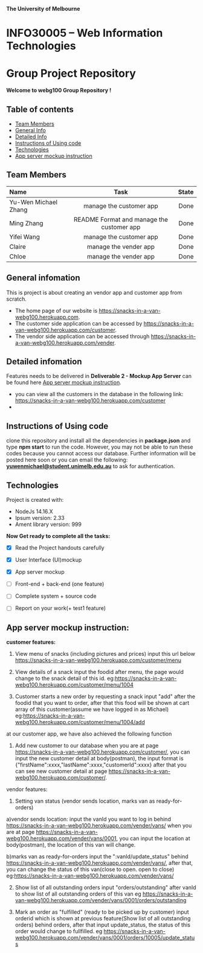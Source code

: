 **The University of Melbourne**
# INFO30005 – Web Information Technologies

# Group Project Repository

**Welcome to webg100 Group Repository !**


## Table of contents
* [Team Members](#team-members)
* [General Info](#general-info)
* [Detailed Info](#detailed-info)
* [Instructions of Using code](#instructions-of-Using-code)
* [Technologies](#technologies)
* [App server mockup instruction](#app-server-mockup-instruction)


## Team Members

| Name | Task | State |
| :---         |     :---:      |          ---: |
| Yu-Wen Michael Zhang  | manage the customer app     |  Done |
| Ming Zhang   | README Format and manage the customer app      |  Done |
| Yifei Wang    | manage the customer app    |  Done |
| Claire    | manage the vender app    |  Done |
| Chloe    | manage the vender app    |  Done |

## General infomation
This is project is about creating an vendor app and customer app from scratch. 
* The home page of our website is https://snacks-in-a-van-webg100.herokuapp.com. 
* The customer side application can be accessed by https://snacks-in-a-van-webg100.herokuapp.com/customer.
* The vendor side application can be accessed through https://snacks-in-a-van-webg100.herokuapp.com/vender.

## Detailed infomation
Features needs to be delivered in **Deliverable 2 - Mockup App Server** can be found here [App server mockup instruction](#app-server-mockup-instruction). 
* you can view all the customers in the database in the following link: https://snacks-in-a-van-webg100.herokuapp.com/customer
* 


## Instructions of Using code
clone this repository and install all the dependencies in **package.json** and type **npm start** to run the code. However, you may not be able to run these codes because you cannot access our database. Further information will be posted here soon or you can email the following: **yuwenmichael@student.unimelb.edu.au** to ask for authentication.

## Technologies
Project is created with:
* NodeJs 14.16.X
* Ipsum version: 2.33
* Ament library version: 999


**Now Get ready to complete all the tasks:**

- [x] Read the Project handouts carefully
- [x] User Interface (UI)mockup
- [x] App server mockup
- [ ] Front-end + back-end (one feature)
- [ ] Complete system + source code
- [ ] Report on your work(+ test1 feature)


## App server mockup instruction:

**customer features:**
1) View menu of snacks (including pictures and prices)
input this url below
https://snacks-in-a-van-webg100.herokuapp.com/customer/menu

2) View details of a snack
input the foodid after menu, the page would change to the snack detail of this id.
eg:https://snacks-in-a-van-webg100.herokuapp.com/customer/menu/1004

3) Customer starts a new order by requesting a snack
input "add" after the foodid that you want to order, 
after that this food will be shown at cart array of this customer(assume we have logged in as Michael)   
eg:https://snacks-in-a-van-webg100.herokuapp.com/customer/menu/1004/add

at our customer app, we have also achieved the following function
1) Add new customer to our database
when you are at page https://snacks-in-a-van-webg100.herokuapp.com/customer/, you can input the new customer detail at body(postman),
the input format is {"firstName":xxxx,"lastName":xxxx,"customerId":xxxx}
after that you can see new customer detail at page https://snacks-in-a-van-webg100.herokuapp.com/customer/.


vendor features:
1) Setting van status (vendor sends location, marks van as ready-for-orders)

a)vendor sends location:
input the vanId you want to log in behind https://snacks-in-a-van-webg100.herokuapp.com/vender/vans/
when you are at page https://snacks-in-a-van-webg100.herokuapp.com/vender/vans/0001, you can input the location at body(postman), the location of this van will change.

b)marks van as ready-for-orders
input the ":vanId/update_status" behind https://snacks-in-a-van-webg100.herokuapp.com/vender/vans/, 
after that, you can change the status of this van(close to open. open to close)
eg:https://snacks-in-a-van-webg100.herokuapp.com/vender/vans/

2) Show list of all outstanding orders
input "orders/outstanding" after vanId to show list of all outstanding orders of this van
eg https://snacks-in-a-van-webg100.herokuapp.com/vender/vans/0001/orders/outstanding

3) Mark an order as "fulfilled" (ready to be picked up by customer)
input orderid which is shown at previous feature(Show list of all outstanding orders) behind orders, after that input update_status, the status of this order would change to fullfilled.
eg https://snacks-in-a-van-webg100.herokuapp.com/vender/vans/0001/orders/10005/update_status
